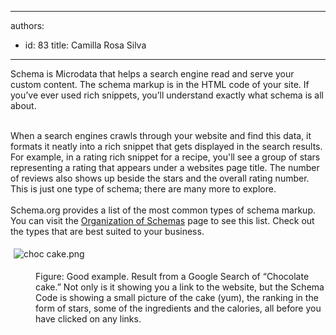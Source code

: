 

---
authors:
  - id: 83
    title: Camilla Rosa Silva
---




<span class='intro'> Schema is Microdata that helps a search engine read and serve your custom content. The schema markup is in the HTML code of your site. If you’ve ever used rich snippets, you’ll understand exactly what schema is all about.<div><br>When a search engines crawls through your website and find this data, it formats it neatly into a rich snippet that gets displayed in the search results. For example, in a rating rich snippet for a recipe, you'll see a group of stars representing a rating that appears under a websites page title. The number of reviews also shows up beside the stars and the overall rating number. This is just one type of schema; there are many more to explore.</div><div><br>Schema.org provides a list of the most common types of schema markup. You can visit the <a href="https&#58;//schema.org/docs/schemas.html">Organization of Schemas</a> page to see this list. Check out the types that are best suited to your business.<br></div> </span>

<dl class="ssw15-rteElement-ImageArea">​<img src="/SiteAssets/do-you-have-a-schema-code-on-your-website/choc%20cake.png" alt="choc cake.png" style="margin&#58;5px;" />​​<br></dl><dd class="ssw15-rteElement-FigureGood">​Figure&#58; Good example. Result from a Google Search of “Chocolate cake.” Not only is it showing you a link to the website, but the Schema Code is showing a small picture of the cake (yum), the ranking in the form of stars, some of the ingredients and the calories, all before you have clicked on any links.​<br></dd><p><br><br></p>


